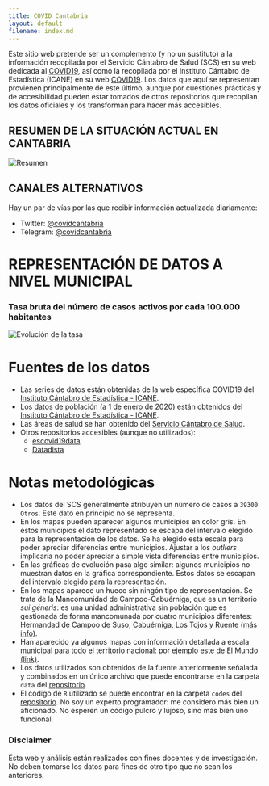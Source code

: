 ```yaml
---
title: COVID Cantabria
layout: default
filename: index.md
--- 
```


Este sitio web pretende ser un complemento (y no un sustituto) a la información recopilada por el Servicio Cántabro de Salud (SCS) en su web dedicada al [COVID19](https://www.scsalud.es/web/scs/coronavirus), así como la recopilada por el Instituto Cántabro de Estadística (ICANE) en su web [COVID19](https://www.icane.es/covid19/dashboard/home/home). Los datos que aquí se representan provienen principalmente de este último, aunque por cuestiones prácticas y de accesibilidad pueden estar tomados de otros repositorios que recopilan los datos oficiales y los transforman para hacer más accesibles.

## RESUMEN DE LA SITUACIÓN ACTUAL EN CANTABRIA
![Resumen](https://covidcantabria.s3-eu-west-1.amazonaws.com/regional_summary.png)

## CANALES ALTERNATIVOS
Hay un par de vías por las que recibir información actualizada diariamente:
* Twitter: [@covidcantabria](https://www.twitter.com/covidcantabria)
* Telegram: [@covidcantabria](https://t.me/covidcantabria)

# REPRESENTACIÓN DE DATOS A NIVEL MUNICIPAL

### Tasa bruta del número de casos activos por cada 100.000 habitantes 

![Evolución de la tasa](https://covidcantabria.s3-eu-west-1.amazonaws.com/municip_bolos_evolut.png)

# Fuentes de los datos
* Las series de datos están obtenidas de la web específica COVID19 del [Instituto Cántabro de Estadística  - ICANE](https://www.icane.es/covid19/dashboard/home/home).
* Los datos de población (a 1 de enero de 2020) están obtenidos del [Instituto Cántabro de Estadística  - ICANE](https://www.icane.es/data/municipal-register-gender-municipality#timeseries).
* Las áreas de salud se han obtenido del [Servicio Cántabro de Salud](http://saludcantabria.es/index.php/areas-y-zonas-basicas-de-salud).
* Otros repositorios accesibles (aunque no utilizados):
  * [escovid19data](https://github.com/montera34/escovid19data)
  * [Datadista](https://github.com/datadista/datasets/tree/master/COVID%2019)
  
# Notas metodológicas
* Los datos del SCS generalmente atribuyen un número de casos a `39300 Otros`. Este dato en principio no se representa.
* En los mapas pueden aparecer algunos municipios en color gris. En estos municipios el dato representado se escapa del intervalo elegido para la representación de los datos. Se ha elegido esta escala para poder apreciar diferencias entre municipios. Ajustar a los *outliers* implicaría no poder apreciar a simple vista diferencias entre municipios.
* En las gráficas de evolución pasa algo similar: algunos municipios no muestran datos en la gráfica correspondiente. Estos datos se escapan del intervalo elegido para la representación.
* En los mapas aparece un hueco sin ningón tipo de representación. Se trata de la Mancomunidad de Campoo-Cabuérniga, que es un territorio *sui géneris*: es una unidad administrativa sin población que es gestionada de forma mancomunada por cuatro municipios diferentes: Hermandad de Campoo de Suso, Cabuérniga, Los Tojos y Ruente [(más info)](https://es.wikipedia.org/wiki/Mancomunidad_de_Campoo-Cabu%C3%A9rniga).
* Han aparecido ya algunos mapas con información detallada a escala municipal para todo el territorio nacional: por ejemplo este de El Mundo [(link)](https://www.elmundo.es/ciencia-y-salud/salud/2020/05/04/5eafdf41fdddffcc678b45bd.html).
* Los datos utilizados son obtenidos de la fuente anteriormente señalada y combinados en un único archivo que puede encontrarse en la carpeta `data` del [repositorio](https://github.com/saul-torres/covid_cantabria).
* El código de `R` utilizado se puede encontrar en la carpeta `codes` del [repositorio](https://github.com/saul-torres/covid_cantabria). No soy un experto programador: me considero más bien un aficionado. No esperen un código pulcro y lujoso, sino más bien uno funcional.

### Disclaimer
Esta web y análisis están realizados con fines docentes y de investigación. No deben tomarse los datos para fines de otro tipo que no sean los anteriores.
